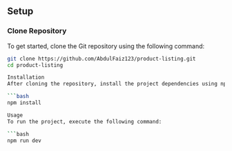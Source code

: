 ## Setup

### Clone Repository

To get started, clone the Git repository using the following command:

```bash
git clone https://github.com/AbdulFaiz123/product-listing.git
cd product-listing

Installation
After cloning the repository, install the project dependencies using npm:

```bash
npm install

Usage
To run the project, execute the following command:

```bash
npm run dev
